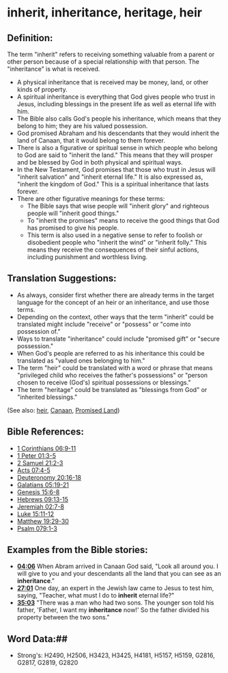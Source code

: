 # inherit, inheritance, heritage, heir #

## Definition: ##

The term "inherit" refers to receiving something valuable from a parent or other person because of a special relationship with that person. The "inheritance" is what is received.

* A physical inheritance that is received may be money, land, or other kinds of property.
* A spiritual inheritance is everything that God gives people who trust in Jesus, including blessings in the present life as well as eternal life with him.
* The Bible also calls God's people his inheritance, which means that they belong to him; they are his valued possession.
* God promised Abraham and his descendants that they would inherit the land of Canaan, that it would belong to them forever.
* There is also a figurative or spiritual sense in which people who belong to God are said to "inherit the land." This means that they will prosper and be blessed by God in both physical and spiritual ways.
* In the New Testament, God promises that those who trust in Jesus will "inherit salvation" and "inherit eternal life." It is also expressed as, "inherit the kingdom of God." This is a spiritual inheritance that lasts forever.
* There are other figurative meanings for these terms:
   * The Bible says that wise people will "inherit glory" and righteous people will "inherit good things."
   * To "inherit the promises" means to receive the good things that God has promised to give his people.
   * This term is also used in a negative sense to refer to foolish or disobedient people who "inherit the wind" or "inherit folly." This means they receive the consequences of their sinful actions, including punishment and worthless living.

## Translation Suggestions: ##

* As always, consider first whether there are already terms in the target language for the concept of an heir or an inheritance, and use those terms.
* Depending on the context, other ways that the term "inherit" could be translated might include "receive" or "possess" or "come into possession of."
* Ways to translate "inheritance" could include "promised gift" or "secure possession."
* When God's people are referred to as his inheritance this could be translated as "valued ones belonging to him."
* The term "heir" could be translated with a word or phrase that means "privileged child who receives the father's possessions" or "person chosen to receive (God's) spiritual possessions or blessings."
* The term "heritage" could be translated as "blessings from God" or "inherited blessings."

(See also: [heir](../other/heir.md), [Canaan](../names/canaan.md), [Promised Land](promisedland.md))

## Bible References: ##

* [1 Corinthians 06:9-11](rc://en/tn/help/1co/06/09)
* [1 Peter 01:3-5](rc://en/tn/help/1pe/01/03)
* [2 Samuel 21:2-3](rc://en/tn/help/2sa/21/02)
* [Acts 07:4-5](rc://en/tn/help/act/07/04)
* [Deuteronomy 20:16-18](rc://en/tn/help/deu/20/16)
* [Galatians 05:19-21](rc://en/tn/help/gal/05/19)
* [Genesis 15:6-8](rc://en/tn/help/gen/15/06)
* [Hebrews 09:13-15](rc://en/tn/help/heb/09/13)
* [Jeremiah 02:7-8](rc://en/tn/help/jer/02/07)
* [Luke 15:11-12](rc://en/tn/help/luk/15/11)
* [Matthew 19:29-30](rc://en/tn/help/mat/19/29)
* [Psalm 079:1-3](rc://en/tn/help/psa/079/001)

## Examples from the Bible stories: ##

* __[04:06](rc://en/tn/help/obs/04/06)__ When Abram arrived in Canaan God said, "Look all around you. I will give to you and your descendants all the land that you can see as an __inheritance__."
* __[27:01](rc://en/tn/help/obs/27/01)__ One day, an expert in the Jewish law came to Jesus to test him, saying, "Teacher, what must I do to __inherit__  eternal life?"
* __[35:03](rc://en/tn/help/obs/35/03)__ "There was a man who had two sons. The younger son told his father, 'Father, I want my __inheritance__  now!' So the father divided his property between the two sons."

## Word Data:##

* Strong's: H2490, H2506, H3423, H3425, H4181, H5157, H5159, G2816, G2817, G2819, G2820
